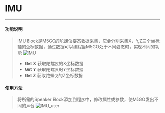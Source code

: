 # IMU
__________________________
#### 功能说明
>IMU Block是M5GO的陀螺仪姿态数据采集，它会分别采集X，Y,Z三个坐标轴的坐标数据，通过数据可以编程当M5GO处于不同姿态时，实现不同的功能
![IMU](/image/Hardwares/IMU.png)
>* __Get X__
获取陀螺仪的X坐标数据
>* __Get Y__
获取陀螺仪的Y坐标数据
>* __Get Z__
获取陀螺仪的Z坐标数据


#### 使用方法
>将所需的Speaker Block添加到程序中，修改属性或参数，使M5GO发出不同的声音
![IMU_user](/image/Hardwares/IMU_user.gif)
